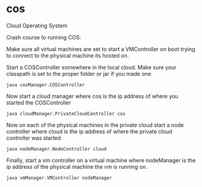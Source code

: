 cos
===

Cloud Operating System

Crash course to running COS:

Make sure all virtual machines are set to start a VMController on boot trying to connect to the physical machine its hosted on.

Start a COSController somewhere in the local cloud. Make sure your classpath is set to the proper folder or jar if you made one.

    java cosManager.COSController

Now start a cloud manager where cos is the ip address of where you started the COSController
    
    java cloudManager.PrivateCloudController cos

Now on each of the physical machines in the private cloud start a node controller where cloud is the ip address of where the private cloud controller was started

    java nodeManager.NodeController cloud

Finally, start a vm controller on a virtual machine where nodeManager is the ip address of the physical machine the vm is running on.
    
    java vmManager.VMController nodeManager



